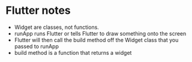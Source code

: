 # Flutter notes

- Widget are classes, not functions.
- runApp runs Flutter or tells Flutter to draw something onto the screen
- Flutter will then call the build  method off the Widget class that you passed to runApp
- build method is a function that returns a widget